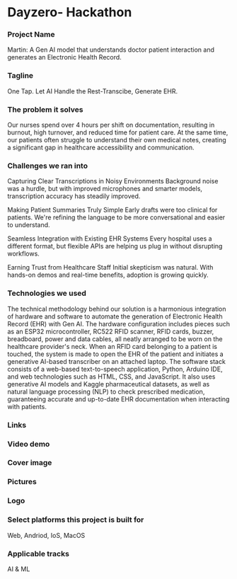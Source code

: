 # Dayzero- Hackathon

### Project Name
Martin: A Gen AI model that understands doctor patient interaction and generates an Electronic Health Record.


### Tagline
One Tap. Let AI Handle the Rest-Transcibe, Generate EHR.


### The problem it solves
Our nurses spend over 4 hours per shift on documentation, resulting in burnout, high turnover, and reduced time for patient care. At the same time, our patients often struggle to understand their own medical notes, creating a significant gap in healthcare accessibility and communication.


### Challenges we ran into
Capturing Clear Transcriptions in Noisy Environments
Background noise was a hurdle, but with improved microphones and smarter models, transcription accuracy has steadily improved.

Making Patient Summaries Truly Simple
Early drafts were too clinical for patients. We're refining the language to be more conversational and easier to understand.

Seamless Integration with Existing EHR Systems
Every hospital uses a different format, but flexible APIs are helping us plug in without disrupting workflows.

Earning Trust from Healthcare Staff
Initial skepticism was natural. With hands-on demos and real-time benefits, adoption is growing quickly.


### Technologies we used
The technical methodology behind our solution is a harmonious integration of hardware and software to automate the generation of Electronic Health Record (EHR) with Gen AI. The hardware configuration includes pieces such as an ESP32 microcontroller, RC522 RFID scanner, RFID cards, buzzer, breadboard, power and data cables, all neatly arranged to be worn on the healthcare provider's neck. When an RFID card belonging to a patient is touched, the system is made to open the EHR of the patient and initiates a generative AI-based transcriber on an attached laptop. The software stack consists of a web-based text-to-speech application, Python, Arduino IDE, and web technologies such as HTML, CSS, and JavaScript. It also uses generative AI models and Kaggle pharmaceutical datasets, as well as natural language processing (NLP) to check prescribed medication, guaranteeing accurate and up-to-date EHR documentation when interacting with patients.


### Links
### Video demo
### Cover image
### Pictures
### Logo
### Select platforms this project is built for
Web, Andriod, IoS, MacOS
### Applicable tracks
AI & ML
